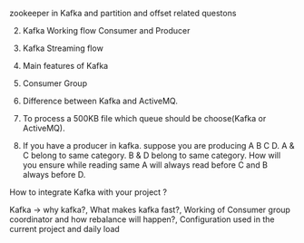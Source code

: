 zookeeper in Kafka and partition and offset related questons

2. Kafka Working flow Consumer and Producer
3. Kafka Streaming flow

6. Main features of Kafka

7. Consumer Group

8. Difference between Kafka and ActiveMQ.
5. To process a 500KB file which queue should be choose(Kafka or ActiveMQ).

6. If you have a producer in kafka. suppose you are producing A B C D. A & C belong to same category. B & D belong to same category.
   How will you ensure while reading same A will always read before C and B always before D.

How to integrate Kafka with your project ?

Kafka -> why kafka?, What makes kafka fast?, Working of Consumer group coordinator and how
rebalance will happen?, Configuration used in the current project and daily load
